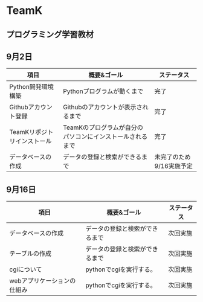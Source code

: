 # TeamK

## プログラミング学習教材

## 9月2日

|項目|概要&ゴール|ステータス|
|-|-|-|
|Python開発環境構築|Pythonプログラムが動くまで|完了|
|Githubアカウント登録|Githubのアカウントが表示されるまで|完了|
|TeamKリポジトリインストール|TeamKのプログラムが自分のパソコンにインストールされるまで|完了|
|データベースの作成|データの登録と検索ができるまで|未完了のため9/16実施予定|

## 9月16日

|項目|概要&ゴール|ステータス|
|-|-|-|
|データベースの作成|データの登録と検索ができるまで|次回実施|
|テーブルの作成|データの登録と検索ができるまで|次回実施|
|cgiについて|pythonでcgiを実行する。|次回実施|
|webアプリケーションの仕組み|pythonでcgiを実行する。|次回実施|
